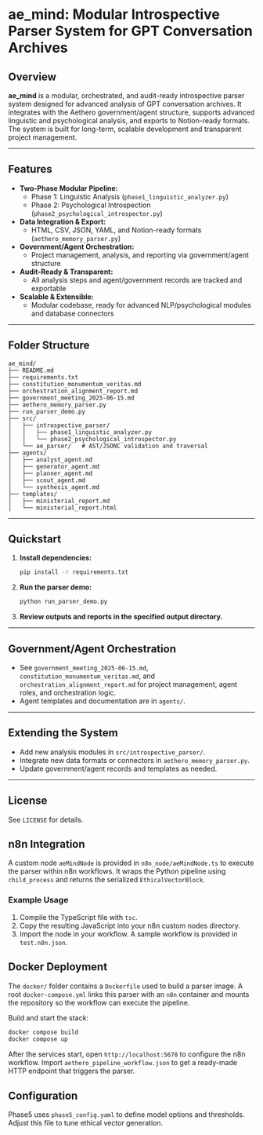 # ae_mind: Modular Introspective Parser System for GPT Conversation Archives

## Overview

**ae_mind** is a modular, orchestrated, and audit-ready introspective parser system designed for advanced analysis of GPT conversation archives. It integrates with the Aethero government/agent structure, supports advanced linguistic and psychological analysis, and exports to Notion-ready formats. The system is built for long-term, scalable development and transparent project management.

---

## Features
- **Two-Phase Modular Pipeline:**
  - Phase 1: Linguistic Analysis (`phase1_linguistic_analyzer.py`)
  - Phase 2: Psychological Introspection (`phase2_psychological_introspector.py`)
- **Data Integration & Export:**
  - HTML, CSV, JSON, YAML, and Notion-ready formats (`aethero_memory_parser.py`)
- **Government/Agent Orchestration:**
  - Project management, analysis, and reporting via government/agent structure
- **Audit-Ready & Transparent:**
  - All analysis steps and agent/government records are tracked and exportable
- **Scalable & Extensible:**
  - Modular codebase, ready for advanced NLP/psychological modules and database connectors

---

## Folder Structure

```
ae_mind/
├── README.md
├── requirements.txt
├── constitution_monumentum_veritas.md
├── orchestration_alignment_report.md
├── government_meeting_2025-06-15.md
├── aethero_memory_parser.py
├── run_parser_demo.py
├── src/
│   ├── introspective_parser/
│   │   ├── phase1_linguistic_analyzer.py
│   │   └── phase2_psychological_introspector.py
│   └── ae_parser/   # AST/JSONC validation and traversal
├── agents/
│   ├── analyst_agent.md
│   ├── generator_agent.md
│   ├── planner_agent.md
│   ├── scout_agent.md
│   └── synthesis_agent.md
├── templates/
│   ├── ministerial_report.md
│   └── ministerial_report.html
```

---

## Quickstart

1. **Install dependencies:**
   ```bash
   pip install -r requirements.txt
   ```
2. **Run the parser demo:**
   ```bash
   python run_parser_demo.py
   ```
3. **Review outputs and reports in the specified output directory.**

---

## Government/Agent Orchestration
- See `government_meeting_2025-06-15.md`, `constitution_monumentum_veritas.md`, and `orchestration_alignment_report.md` for project management, agent roles, and orchestration logic.
- Agent templates and documentation are in `agents/`.

---

## Extending the System
- Add new analysis modules in `src/introspective_parser/`.
- Integrate new data formats or connectors in `aethero_memory_parser.py`.
- Update government/agent records and templates as needed.

---

## License
See `LICENSE` for details.

## n8n Integration

A custom node `aeMindNode` is provided in `n8n_node/aeMindNode.ts` to execute the parser within n8n workflows. It wraps the Python pipeline using `child_process` and returns the serialized `EthicalVectorBlock`.

### Example Usage
1. Compile the TypeScript file with `tsc`.
2. Copy the resulting JavaScript into your n8n custom nodes directory.
3. Import the node in your workflow. A sample workflow is provided in `test.n8n.json`.

## Docker Deployment

The `docker/` folder contains a `Dockerfile` used to build a parser image. A root
`docker-compose.yml` links this parser with an `n8n` container and mounts the
repository so the workflow can execute the pipeline.

Build and start the stack:

```bash
docker compose build
docker compose up
```

After the services start, open `http://localhost:5678` to configure the n8n
workflow. Import `aethero_pipeline_workflow.json` to get a ready-made HTTP
endpoint that triggers the parser.

## Configuration

Phase5 uses `phase5_config.yaml` to define model options and thresholds. Adjust this file to tune ethical vector generation.

